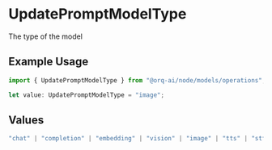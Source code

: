 # UpdatePromptModelType

The type of the model

## Example Usage

```typescript
import { UpdatePromptModelType } from "@orq-ai/node/models/operations";

let value: UpdatePromptModelType = "image";
```

## Values

```typescript
"chat" | "completion" | "embedding" | "vision" | "image" | "tts" | "stt" | "rerank" | "moderations"
```